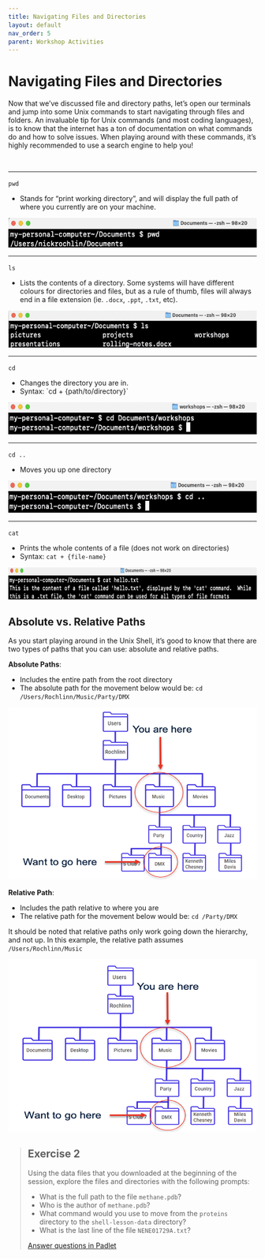 ```yaml
---
title: Navigating Files and Directories
layout: default
nav_order: 5
parent: Workshop Activities
---
```


# Navigating Files and Directories

Now that we’ve discussed file and directory paths, let’s open our terminals and jump into some
Unix commands to start navigating through files and folders. An
invaluable tip for Unix commands (and most coding languages), is to know
that the internet has a ton of documentation on what commands do and how
to solve issues. When playing around with these commands, it’s highly
recommended to use a search engine to help you!

<br>

---

`pwd`

-   Stands for “print working directory”, and will display the full path
    of where you currently are on your machine.

<img src="images/pwd.png" height="60" />

<br>

---

`ls`

-   Lists the contents of a directory.  Some systems will have different colours for directories and files, but as a rule of thumb, files will always end in a file extension (ie. `.docx`, `.ppt`, `.txt`, etc).

<img src="images/ls.png" height="75" />

<br>

---

`cd`

-   Changes the directory you are in.
-   Syntax: \`cd + {path/to/directory}`

<img src="images/cd.png" height="65" />

<br>

---

`cd ..`

-   Moves you up one directory

<img src="images/cd2.png" height="65" />

<br>

---

`cat`

-   Prints the whole contents of a file (does not work on directories)
-   Syntax: `cat + {file-name}`

<img src="images/cat.png" height="65" />

<br>

## Absolute vs. Relative Paths

As you start playing around in the Unix Shell, it’s good to know that
there are two types of paths that you can use: absolute and relative
paths.

**Absolute Paths**: 

* Includes the entire path from the root directory
* The absolute path for the movement below would be: `cd /Users/Rochlinn/Music/Party/DMX`

<img src="images/absolute-path.png" height="350" width="550" /> 

<br>

**Relative Path**: 

* Includes the path relative to where you are
* The relative path for the movement below would be: `cd /Party/DMX`

It should be noted that relative paths only work going down the
hierarchy, and not up. In this example, the relative path assumes
`/Users/Rochlinn/Music`

<img src="images/relative-path.png" height="350" width="550" /> 

<br>

> ## **Exercise 2**
>
> Using the data files that you downloaded at the beginning of the
> session, explore the files and directories with the following prompts:
>
> *  What is the full path to the file `methane.pdb`?
> *  Who is the author of `methane.pdb`?
> *  What command would you use to move from the `proteins` directory
>     to the `shell-lesson-data` directory?
> *  What is the last line of the file `NENE01729A.txt`?
>
> <a href="https://padlet.com/nickrochlin/unix-exercise-2-dl2teclv5hpcj12c" target="_blank">Answer questions in Padlet</a>

<br>
